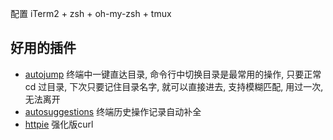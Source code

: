 配置 iTerm2 + zsh + oh-my-zsh + tmux

## 好用的插件

- [autojump](https://github.com/wting/autojump) 终端中一键直达目录, 命令行中切换目录是最常用的操作, 只要正常 cd 过目录, 下次只要记住目录名字, 就可以直接进去, 支持模糊匹配, 用过一次, 无法离开
- [autosuggestions](https://github.com/zsh-users/zsh-autosuggestions) 终端历史操作记录自动补全
- [httpie](https://github.com/jakubroztocil/httpie) 强化版curl



